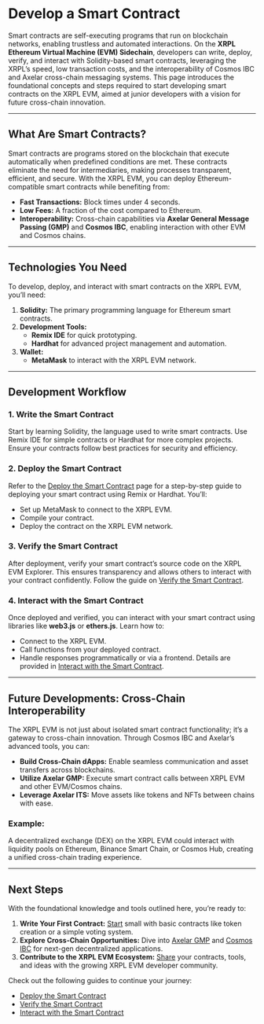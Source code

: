 # Develop a Smart Contract

Smart contracts are self-executing programs that run on blockchain networks, enabling trustless and automated interactions. On the **XRPL Ethereum Virtual Machine (EVM) Sidechain**, developers can write, deploy, verify, and interact with Solidity-based smart contracts, leveraging the XRPL’s speed, low transaction costs, and the interoperability of Cosmos IBC and Axelar cross-chain messaging systems. This page introduces the foundational concepts and steps required to start developing smart contracts on the XRPL EVM, aimed at junior developers with a vision for future cross-chain innovation.

---

## What Are Smart Contracts?

Smart contracts are programs stored on the blockchain that execute automatically when predefined conditions are met. These contracts eliminate the need for intermediaries, making processes transparent, efficient, and secure. With the XRPL EVM, you can deploy Ethereum-compatible smart contracts while benefiting from:

- **Fast Transactions:** Block times under 4 seconds.
- **Low Fees:** A fraction of the cost compared to Ethereum.
- **Interoperability:** Cross-chain capabilities via **Axelar General Message Passing (GMP)** and **Cosmos IBC**, enabling interaction with other EVM and Cosmos chains.

---

## Technologies You Need

To develop, deploy, and interact with smart contracts on the XRPL EVM, you’ll need:

1. **Solidity:** The primary programming language for Ethereum smart contracts.
2. **Development Tools:**
   - **Remix IDE** for quick prototyping.
   - **Hardhat** for advanced project management and automation.
3. **Wallet:**
   - **MetaMask** to interact with the XRPL EVM network.
---

## Development Workflow

### 1. Write the Smart Contract
Start by learning Solidity, the language used to write smart contracts. Use Remix IDE for simple contracts or Hardhat for more complex projects. Ensure your contracts follow best practices for security and efficiency.

### 2. Deploy the Smart Contract
Refer to the [Deploy the Smart Contract](./deploy-the-smart-contract.md) page for a step-by-step guide to deploying your smart contract using Remix or Hardhat. You’ll:

- Set up MetaMask to connect to the XRPL EVM.
- Compile your contract.
- Deploy the contract on the XRPL EVM network.

### 3. Verify the Smart Contract
After deployment, verify your smart contract’s source code on the XRPL EVM Explorer. This ensures transparency and allows others to interact with your contract confidently. Follow the guide on [Verify the Smart Contract](./verify-the-smart-contract.md).

### 4. Interact with the Smart Contract
Once deployed and verified, you can interact with your smart contract using libraries like **web3.js** or **ethers.js**. Learn how to:

- Connect to the XRPL EVM.
- Call functions from your deployed contract.
- Handle responses programmatically or via a frontend. Details are provided in [Interact with the Smart Contract](./interact-with-the-smart-contract.md).

---

## Future Developments: Cross-Chain Interoperability

The XRPL EVM is not just about isolated smart contract functionality; it’s a gateway to cross-chain innovation. Through Cosmos IBC and Axelar’s advanced tools, you can:

- **Build Cross-Chain dApps:** Enable seamless communication and asset transfers across blockchains.
- **Utilize Axelar GMP:** Execute smart contract calls between XRPL EVM and other EVM/Cosmos chains.
- **Leverage Axelar ITS:** Move assets like tokens and NFTs between chains with ease.

### Example:
A decentralized exchange (DEX) on the XRPL EVM could interact with liquidity pools on Ethereum, Binance Smart Chain, or Cosmos Hub, creating a unified cross-chain trading experience.

---

## Next Steps

With the foundational knowledge and tools outlined here, you’re ready to:

1. **Write Your First Contract:** [Start](./deploy-the-smart-contract.md) small with basic contracts like token creation or a simple voting system.
2. **Explore Cross-Chain Opportunities:** Dive into [Axelar GMP](../../bridge/general-message-passing.md) and [Cosmos IBC](../interacting-with-cosmos/using-ibc.md) for next-gen decentralized applications.
3. **Contribute to the XRPL EVM Ecosystem:** [Share](https://discord.gg/xrplevm) your contracts, tools, and ideas with the growing XRPL EVM developer community.

Check out the following guides to continue your journey:

- [Deploy the Smart Contract](./deploy-the-smart-contract.md)
- [Verify the Smart Contract](./verify-the-smart-contract.md)
- [Interact with the Smart Contract](./interact-with-the-smart-contract.md)

